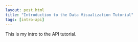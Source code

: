 ```yaml
---
layout: post.html
title: "Introduction to the Data Visualization Tutorial"
tags: [intro-api]
---
```


This is my intro to the API tutorial.